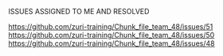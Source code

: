 ISSUES ASSIGNED TO ME AND RESOLVED

https://github.com/zuri-training/Chunk_file_team_48/issues/51
https://github.com/zuri-training/Chunk_file_team_48/issues/50
https://github.com/zuri-training/Chunk_file_team_48/issues/48

